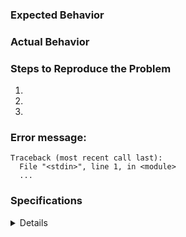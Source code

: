 ### Expected Behavior


### Actual Behavior


### Steps to Reproduce the Problem

  1.
  1.
  1.

### Error message:
<!-- If any, paste the *full* error message inside a code block
as above (starting from line Traceback)
-->

```
Traceback (most recent call last):
  File "<stdin>", line 1, in <module>
  ...
```

### Specifications

<details><summary>Details</summary>
  
  - Version:
  - Python version:
  - Platform:
  - Anaconda environment (`conda list`):
  
</details>
